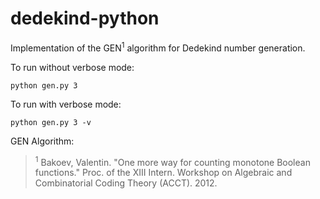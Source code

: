 # dedekind-python
Implementation of the GEN<sup>1</sup> algorithm for Dedekind number generation.

To run without verbose mode:
```
python gen.py 3
```

To run with verbose mode:
```
python gen.py 3 -v
```

GEN Algorithm:
> <sup>1</sup> Bakoev, Valentin. "One more way for counting monotone Boolean functions." Proc. of the XIII Intern. Workshop on Algebraic and Combinatorial Coding Theory (ACCT). 2012.
